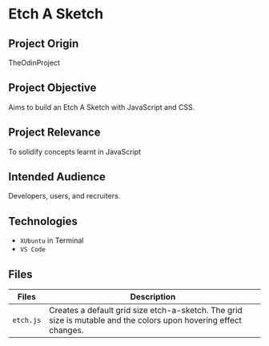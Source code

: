 # Etch A Sketch

## Project Origin
TheOdinProject

## Project Objective
Aims to build an Etch A Sketch with JavaScript and CSS.

## Project Relevance
To solidify concepts learnt in JavaScript

## Intended Audience
Developers, users, and recruiters.

## Technologies
* `XUbuntu` in Terminal
* `VS Code` 

## Files

| Files | Description |
| - | - |
|`etch.js`| Creates a default grid size etch-a-sketch. The grid size is mutable and the colors upon hovering effect changes. |